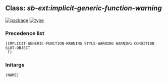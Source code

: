 ## Class: ***sb-ext:implicit-generic-function-warning***
[![package](https://img.shields.io/badge/Package-SB--EXT-5f9ea0.svg?style=social&colorA=999999)](../) [![type](https://img.shields.io/badge/Type-Class-5f9ea0.svg?style=social&colorA=999999)](../#class) 
### Precedence list
```
(IMPLICIT-GENERIC-FUNCTION-WARNING STYLE-WARNING WARNING CONDITION SLOT-OBJECT
 T)
```
### Initargs
```
(NAME)
```
